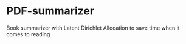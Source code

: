 # PDF-summarizer
Book summarizer with Latent Dirichlet Allocation to save time when it comes to reading 
